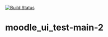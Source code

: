 [![Build Status](https://app.travis-ci.com/Gabrieldelamer/moodle_ui_test-main-2.svg?branch=main)](https://app.travis-ci.com/Gabrieldelamer/moodle_ui_test-main-2)
# moodle_ui_test-main-2
 
